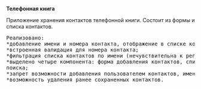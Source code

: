 **Телефонная книга**

Приложение хранения контактов телефонной книги. Состоит из формы и списка
контактов.

<pre>
Реализовано: 
*добавление имени и номера контакта, отображение в списке контактов; 
*встроенная валидация для номера контакта; 
*фильтрация списка контактов по имени (нечувствительна к регистру); 
*выделено четыре компонента: форма добавления контактов, список контактов, элемент списка контактов и фильтр
поиска; 
*запрет возможности добавления пользователем контактов, имена которых уже есть в телефонной книге. При попытке выполнить такое действие выводиться alert с предупреждением; 
*возможность удаления ранее сохраненных контактов.
</pre>
